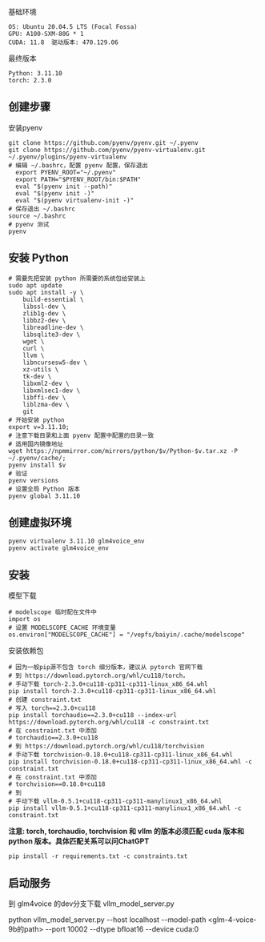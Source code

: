 
基础环境 

```
OS: Ubuntu 20.04.5 LTS (Focal Fossa)
GPU: A100-SXM-80G * 1
CUDA: 11.8  驱动版本: 470.129.06 
```

最终版本 
```
Python: 3.11.10 
torch: 2.3.0
```

## 创建步骤

安装pyenv 
```
git clone https://github.com/pyenv/pyenv.git ~/.pyenv
git clone https://github.com/pyenv/pyenv-virtualenv.git ~/.pyenv/plugins/pyenv-virtualenv
# 编辑 ~/.bashrc，配置 pyenv 配置，保存退出
  export PYENV_ROOT="~/.pyenv"
  export PATH="$PYENV_ROOT/bin:$PATH"
  eval "$(pyenv init --path)"
  eval "$(pyenv init -)"
  eval "$(pyenv virtualenv-init -)"
# 保存退出 ~/.bashrc
source ~/.bashrc 
# pyenv 测试 
pyenv 
```

## 安装 Python 
```
# 需要先把安装 python 所需要的系统包给安装上 
sudo apt update 
sudo apt install -y \
    build-essential \
    libssl-dev \
    zlib1g-dev \
    libbz2-dev \
    libreadline-dev \
    libsqlite3-dev \
    wget \
    curl \
    llvm \
    libncursesw5-dev \
    xz-utils \
    tk-dev \
    libxml2-dev \
    libxmlsec1-dev \
    libffi-dev \
    liblzma-dev \
    git
# 开始安装 python 
export v=3.11.10; 
# 注意下载目录和上面 pyenv 配置中配置的目录一致
# 适用国内镜像地址
wget https://npmmirror.com/mirrors/python/$v/Python-$v.tar.xz -P ~/.pyenv/cache/; 
pyenv install $v 
# 验证 
pyenv versions 
# 设置全局 Python 版本
pyenv global 3.11.10
```

## 创建虚拟环境 
```
pyenv virtualenv 3.11.10 glm4voice_env 
pyenv activate glm4voice_env
```

## 安装
模型下载 
```
# modelscope 临时配在文件中 
import os
# 设置 MODELSCOPE_CACHE 环境变量
os.environ["MODELSCOPE_CACHE"] = "/vepfs/baiyin/.cache/modelscope"

```

安装依赖包
```
# 因为一般pip源不包含 torch 细分版本，建议从 pytorch 官网下载  
# 到 https://download.pytorch.org/whl/cu118/torch，
# 手动下载 torch-2.3.0+cu118-cp311-cp311-linux_x86_64.whl
pip install torch-2.3.0+cu118-cp311-cp311-linux_x86_64.whl
# 创建 constraint.txt
# 写入 torch==2.3.0+cu118
pip install torchaudio==2.3.0+cu118 --index-url https://download.pytorch.org/whl/cu118 -c constraint.txt
# 在 constraint.txt 中添加
# torchaudio==2.3.0+cu118
# 到 https://download.pytorch.org/whl/cu118/torchvision
# 手动下载 torchvision-0.18.0+cu118-cp311-cp311-linux_x86_64.whl
pip install torchvision-0.18.0+cu118-cp311-cp311-linux_x86_64.whl -c constraint.txt
# 在 constraint.txt 中添加
# torchvision==0.18.0+cu118
# 到 
# 手动下载 vllm-0.5.1+cu118-cp311-cp311-manylinux1_x86_64.whl
pip install vllm-0.5.1+cu118-cp311-cp311-manylinux1_x86_64.whl -c constraint.txt
```

**注意: torch, torchaudio, torchvision 和 vllm 的版本必须匹配 cuda 版本和 python 版本。具体匹配关系可以问ChatGPT**

```
pip install -r requirements.txt -c constraints.txt
```

## 启动服务 

到 glm4voice 的dev分支下载 vllm_model_server.py 

python vllm_model_server.py --host localhost --model-path <glm-4-voice-9b的path> --port 10002 --dtype bfloat16 --device cuda:0





